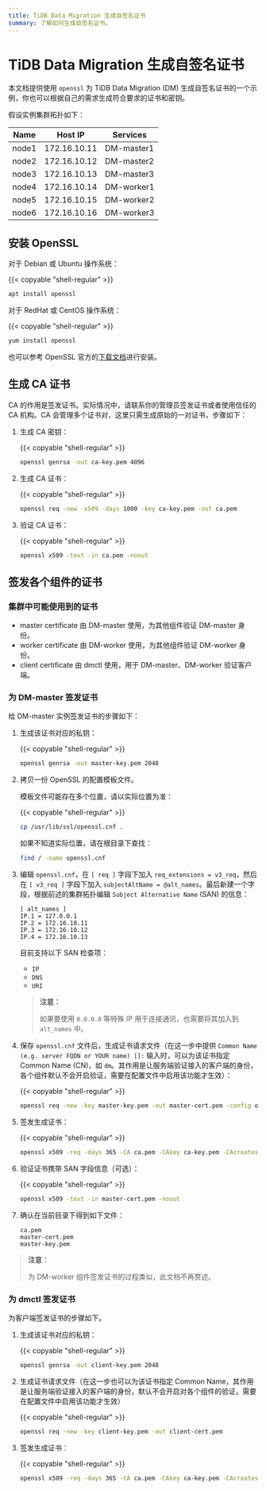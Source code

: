 ```yaml
---
title: TiDB Data Migration 生成自签名证书
summary: 了解如何生成自签名证书。
---
```


# TiDB Data Migration 生成自签名证书

本文档提供使用 `openssl` 为 TiDB Data Migration (DM) 生成自签名证书的一个示例，你也可以根据自己的需求生成符合要求的证书和密钥。

假设实例集群拓扑如下：

| Name  | Host IP      | Services   |
| ----- | -----------  | ---------- |
| node1 | 172.16.10.11 | DM-master1 |
| node2 | 172.16.10.12 | DM-master2 |
| node3 | 172.16.10.13 | DM-master3 |
| node4 | 172.16.10.14 | DM-worker1 |
| node5 | 172.16.10.15 | DM-worker2 |
| node6 | 172.16.10.16 | DM-worker3 |

## 安装 OpenSSL

对于 Debian 或 Ubuntu 操作系统：

{{< copyable "shell-regular" >}}

```bash
apt install openssl
```

对于 RedHat 或 CentOS 操作系统：

{{< copyable "shell-regular" >}}

```bash
yum install openssl
```

也可以参考 OpenSSL 官方的[下载文档](https://www.openssl.org/source/)进行安装。

## 生成 CA 证书

CA 的作用是签发证书。实际情况中，请联系你的管理员签发证书或者使用信任的 CA 机构。CA 会管理多个证书对，这里只需生成原始的一对证书，步骤如下：

1. 生成 CA 密钥：

    {{< copyable "shell-regular" >}}

    ```bash
    openssl genrsa -out ca-key.pem 4096
    ```

2. 生成 CA 证书：

    {{< copyable "shell-regular" >}}

    ```bash
    openssl req -new -x509 -days 1000 -key ca-key.pem -out ca.pem
    ```

3. 验证 CA 证书：

    {{< copyable "shell-regular" >}}

    ```bash
    openssl x509 -text -in ca.pem -noout
    ```

## 签发各个组件的证书

### 集群中可能使用到的证书

- master certificate 由 DM-master 使用，为其他组件验证 DM-master 身份。
- worker certificate 由 DM-worker 使用，为其他组件验证 DM-worker 身份。
- client certificate 由 dmctl 使用，用于 DM-master、DM-worker 验证客户端。

### 为 DM-master 签发证书

给 DM-master 实例签发证书的步骤如下：

1. 生成该证书对应的私钥：

    {{< copyable "shell-regular" >}}

    ```bash
    openssl genrsa -out master-key.pem 2048
    ```

2. 拷贝一份 OpenSSL 的配置模板文件。

    模板文件可能存在多个位置，请以实际位置为准：

    {{< copyable "shell-regular" >}}

    ```bash
    cp /usr/lib/ssl/openssl.cnf .
    ```

    如果不知道实际位置，请在根目录下查找：

    ```bash
    find / -name openssl.cnf
    ```

3. 编辑 `openssl.cnf`，在 `[ req ]` 字段下加入 `req_extensions = v3_req`，然后在 `[ v3_req ]` 字段下加入 `subjectAltName = @alt_names`。最后新建一个字段，根据前述的集群拓扑编辑 `Subject Alternative Name` (SAN) 的信息：

    ```
    [ alt_names ]
    IP.1 = 127.0.0.1
    IP.2 = 172.16.10.11
    IP.3 = 172.16.10.12
    IP.4 = 172.16.10.13
    ```

    目前支持以下 SAN 检查项：

    - `IP`
    - `DNS`
    - `URI`

    > **注意：**
    >
    > 如果要使用 `0.0.0.0` 等特殊 IP 用于连接通讯，也需要将其加入到 `alt_names` 中。

4. 保存 `openssl.cnf` 文件后，生成证书请求文件（在这一步中提供 `Common Name (e.g. server FQDN or YOUR name) []:` 输入时，可以为该证书指定 Common Name (CN)，如 `dm`。其作用是让服务端验证接入的客户端的身份，各个组件默认不会开启验证，需要在配置文件中启用该功能才生效）：

    {{< copyable "shell-regular" >}}

    ```bash
    openssl req -new -key master-key.pem -out master-cert.pem -config openssl.cnf
    ```

5. 签发生成证书：

    {{< copyable "shell-regular" >}}

    ```bash
    openssl x509 -req -days 365 -CA ca.pem -CAkey ca-key.pem -CAcreateserial -in master-cert.pem -out master-cert.pem -extensions v3_req -extfile openssl.cnf
    ```

6. 验证证书携带 SAN 字段信息（可选）：

    {{< copyable "shell-regular" >}}

    ```bash
    openssl x509 -text -in master-cert.pem -noout
    ```

7. 确认在当前目录下得到如下文件：

    ```
    ca.pem
    master-cert.pem
    master-key.pem
    ```

> **注意：**
>
> 为 DM-worker 组件签发证书的过程类似，此文档不再赘述。

### 为 dmctl 签发证书

为客户端签发证书的步骤如下。

1. 生成该证书对应的私钥：

    {{< copyable "shell-regular" >}}

    ```bash
    openssl genrsa -out client-key.pem 2048
    ```

2. 生成证书请求文件（在这一步也可以为该证书指定 Common Name，其作用是让服务端验证接入的客户端的身份，默认不会开启对各个组件的验证，需要在配置文件中启用该功能才生效）

    {{< copyable "shell-regular" >}}

    ```bash
    openssl req -new -key client-key.pem -out client-cert.pem
    ```

3. 签发生成证书：

    {{< copyable "shell-regular" >}}

    ```bash
    openssl x509 -req -days 365 -CA ca.pem -CAkey ca-key.pem -CAcreateserial -in client-cert.pem -out client-cert.pem
    ```
